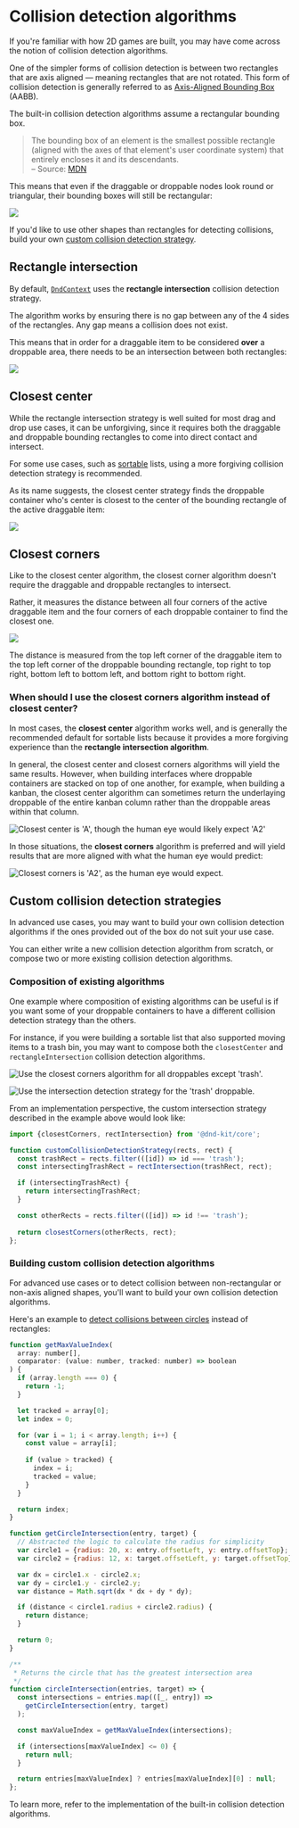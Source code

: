 # Collision detection algorithms

If you're familiar with how 2D games are built, you may have come across the notion of collision detection algorithms.

One of the simpler forms of collision detection is between two rectangles that are axis aligned — meaning rectangles that are not rotated. This form of collision detection is generally referred to as [Axis-Aligned Bounding Box](https://developer.mozilla.org/en-US/docs/Games/Techniques/2D_collision_detection#Axis-Aligned_Bounding_Box) \(AABB\).

The built-in collision detection algorithms assume a rectangular bounding box.

> The bounding box of an element is the smallest possible rectangle \(aligned with the axes of that element's user coordinate system\) that entirely encloses it and its descendants.  
> – Source: [MDN](https://developer.mozilla.org/en-US/docs/Glossary/bounding_box)

This means that even if the draggable or droppable nodes look round or triangular, their bounding boxes will still be rectangular:

![](../../.gitbook/assets/axis-aligned-rectangle.png)

If you'd like to use other shapes than rectangles for detecting collisions, build your own [custom collision detection strategy](collision-detection-algorithms.md#custom-collision-detection-strategies).

## Rectangle intersection

By default, [`DndContext`](./) uses the **rectangle intersection** collision detection strategy. 

The algorithm works by ensuring there is no gap between any of the 4 sides of the rectangles. Any gap means a collision does not exist.

This means that in order for a draggable item to be considered **over** a droppable area, there needs to be an intersection between both rectangles:

![](../../.gitbook/assets/rect-intersection-1-.png)

## Closest center

While the rectangle intersection strategy is well suited for most drag and drop use cases, it can be unforgiving, since it requires both the draggable and droppable bounding rectangles to come into direct contact and intersect.

For some use cases, such as [sortable](../../presets/sortable/) lists, using a more forgiving collision detection strategy is recommended. 

As its name suggests, the closest center strategy finds the droppable container who's center is closest to  the center of the bounding rectangle of the active draggable item:

![](../../.gitbook/assets/closest-center-2-.png)

## Closest corners

Like to the closest center algorithm, the closest corner algorithm doesn't require the draggable and droppable rectangles to intersect.

Rather, it measures the distance between all four corners of the active draggable item and the four corners of each droppable container to find the closest one. 

![](../../.gitbook/assets/closest-corners.png)

The distance is measured from the top left corner of the draggable item to the top left corner of the droppable bounding rectangle, top right to top right, bottom left to bottom left, and bottom right to bottom right. 

### **When should I use the closest corners algorithm instead of closest center?**

In most cases, the **closest center** algorithm works well, and is generally the recommended default for sortable lists because it provides a more forgiving experience than the **rectangle intersection algorithm**.

In general, the closest center and closest corners algorithms will yield the same results. However, when building interfaces where droppable containers are stacked on top of one another, for example, when building a kanban, the closest center algorithm can sometimes return the underlaying droppable of the entire kanban column rather than the droppable areas within that column. 

![Closest center is &apos;A&apos;, though the human eye would likely expect &apos;A2&apos;](../../.gitbook/assets/closest-center-kanban.png)

In those situations, the **closest corners** algorithm is preferred and will yield results that are more aligned with what the human eye would predict:

![Closest corners is &apos;A2&apos;, as the human eye would expect.](../../.gitbook/assets/closest-corners-kanban.png)

## Custom collision detection strategies

In advanced use cases, you may want to build your own collision detection algorithms if the ones provided out of the box do not suit your use case.

You can either write a new collision detection algorithm from scratch, or compose two or more existing collision detection algorithms.

### Composition of existing algorithms

One example where composition of existing algorithms can be useful is if you want some of your droppable containers to have a different collision detection strategy than the others. 

For instance, if you were building a sortable list that also supported moving items to a trash bin, you may want to compose both the `closestCenter` and `rectangleIntersection` collision detection algorithms.

![Use the closest corners algorithm for all droppables except &apos;trash&apos;.](../../.gitbook/assets/custom-collision-detection.png)

![Use the intersection detection strategy for the &apos;trash&apos; droppable.](../../.gitbook/assets/custom-collision-detection-intersection.png)

From an implementation perspective, the custom intersection strategy described in the example above would look like:

```javascript
import {closestCorners, rectIntersection} from '@dnd-kit/core';

function customCollisionDetectionStrategy(rects, rect) {
  const trashRect = rects.filter(([id]) => id === 'trash');
  const intersectingTrashRect = rectIntersection(trashRect, rect);

  if (intersectingTrashRect) {
    return intersectingTrashRect;
  }

  const otherRects = rects.filter(([id]) => id !== 'trash');
  
  return closestCorners(otherRects, rect);
};
```

### Building custom collision detection algorithms

For advanced use cases or to detect collision between non-rectangular or non-axis aligned shapes, you'll want to build your own collision detection algorithms.

Here's an example to [detect collisions between circles](https://developer.mozilla.org/en-US/docs/Games/Techniques/2D_collision_detection#Circle_Collision) instead of rectangles:

```javascript
function getMaxValueIndex(
  array: number[],
  comparator: (value: number, tracked: number) => boolean
) {
  if (array.length === 0) {
    return -1;
  }

  let tracked = array[0];
  let index = 0;

  for (var i = 1; i < array.length; i++) {
    const value = array[i];
    
    if (value > tracked) {
      index = i;
      tracked = value;
    }
  }

  return index;
}

function getCircleIntersection(entry, target) {
  // Abstracted the logic to calculate the radius for simplicity
  var circle1 = {radius: 20, x: entry.offsetLeft, y: entry.offsetTop};
  var circle2 = {radius: 12, x: target.offsetLeft, y: target.offsetTop};

  var dx = circle1.x - circle2.x;
  var dy = circle1.y - circle2.y;
  var distance = Math.sqrt(dx * dx + dy * dy);

  if (distance < circle1.radius + circle2.radius) {
    return distance;
  }

  return 0;
}

/**
 * Returns the circle that has the greatest intersection area
 */
function circleIntersection(entries, target) => {
  const intersections = entries.map(([_, entry]) =>
    getCircleIntersection(entry, target)
  );

  const maxValueIndex = getMaxValueIndex(intersections);

  if (intersections[maxValueIndex] <= 0) {
    return null;
  }

  return entries[maxValueIndex] ? entries[maxValueIndex][0] : null;
};
```

To learn more, refer to the implementation of the built-in collision detection algorithms.

